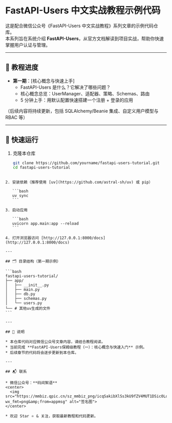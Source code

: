 
# FastAPI-Users 中文实战教程示例代码

这是配合微信公众号《FastAPI-Users 中文实战教程》系列文章的示例代码仓库。  
本系列旨在系统介绍 **FastAPI-Users**，从官方文档解读到项目实战，帮助你快速掌握用户认证与管理。  

---

## 📖 教程进度

- **第一期**：[核心概念与快速上手]  
  - FastAPI-Users 是什么？它解决了哪些问题？  
  - 核心概念总览：UserManager、适配器、策略、Schemas、路由  
  - 5 分钟上手：用默认配置快速搭建一个注册 + 登录的应用  

（后续内容将持续更新，包括 SQLAlchemy/Beanie 集成、自定义用户模型与 RBAC 等）  

---

## 🚀 快速运行

1. 克隆本仓库  
   ```bash
   git clone https://github.com/yourname/fastapi-users-tutorial.git
   cd fastapi-users-tutorial
````

2. 安装依赖（推荐使用 [uv](https://github.com/astral-sh/uv) 或 pip）

   ```bash
   uv sync   
   ```

3. 启动应用

   ```bash
   uvicorn app.main:app --reload
   ```

4. 打开浏览器访问 [http://127.0.0.1:8000/docs](http://127.0.0.1:8000/docs)

---

## 🗂 目录结构（第一期示例）

```bash
fastapi-users-tutorial/
├── app/
│   ├── __init__.py
│   ├── main.py
│   ├── db.py
│   ├── schemas.py
│   └── users.py
└── # 其他uv生成的文件
```

---

## 📌 说明

* 本仓库代码对应微信公众号文章内容，请结合教程阅读。
* 当前完成 **FastAPI-Users保姆级教程（一）：核心概念与快速入门** 示例。
* 后续章节的代码将会逐步更新到本仓库。

---

## 📬 联系

* 微信公众号：**码间絮语**
<center>
  <img src="https://mmbiz.qpic.cn/sz_mmbiz_png/icqSakibXlSs3kU9fZV4MUT1DSic0LqMFcZoIkr6bMlvKwk5Zr5mYNQMthDx7BF8tibOZIULdykkhuRibFwxhozrOwA/640?wx_fmt=png&amp;from=appmsg" alt="签名图">
</center>

* 欢迎 Star ⭐ & 关注，获取最新教程和代码更新。